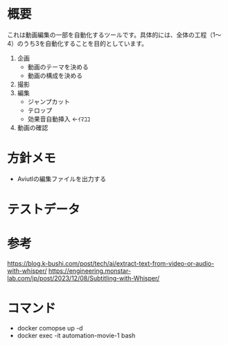 # 概要
これは動画編集の一部を自動化するツールです。具体的には、全体の工程（1～4）のうち3を自動化することを目的としています。

1. 企画
    -  動画のテーマを決める
    -  動画の構成を決める
2. 撮影
3. 編集
    -  ジャンプカット 
    -  テロップ
    -  効果音自動挿入 ←ｲﾏｺｺ
4. 動画の確認 

# 方針メモ
- Aviutlの編集ファイルを出力する

# テストデータ

# 参考
https://blog.k-bushi.com/post/tech/ai/extract-text-from-video-or-audio-with-whisper/
https://engineering.monstar-lab.com/jp/post/2023/12/08/Subtitling-with-Whisper/

# コマンド
- docker comopse up -d
- docker exec -it automation-movie-1 bash
